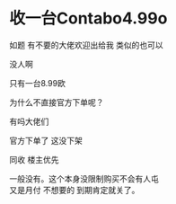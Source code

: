 # 收一台Contabo4.99o


如题 有不要的大佬欢迎出给我 类似的也可以

没人啊

只有一台8.99欧<img src="static/image/smiley/default/lol.gif" smilieid="12" border="0" alt="" />

为什么不直接官方下单呢？

有吗大佬们

官方下单了 这没下架

同收 楼主优先<img id="aimg_cWDZO" onclick="zoom(this, this.src, 0, 0, 0)" class="zoom" src="https://cdn.jsdelivr.net/gh/hishis/forum-master/public/images/patch.gif" onmouseover="img_onmouseoverfunc(this)" onload="thumbImg(this)" border="0" alt="" />

一般没有。这个本身没限制购买不会有人屯<br />
又是月付 不想要的 到期肯定就关了。
